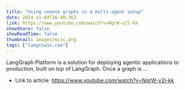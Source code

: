 ```yaml
---
title: "Using remote graphs in a multi-agent setup"
date: 2024-11-04T16:40:36Z
link: https://www.youtube.com/watch?v=NqrW-v2l-kk
showShare: false
showReadTime: false
thumbnail: images/misc.png
tags: ["langchain.com"]
---
```

LangGraph Platform is a solution for deploying agentic applications to production, built on top of LangGraph. Once a graph is ...

- Link to article: https://www.youtube.com/watch?v=NqrW-v2l-kk